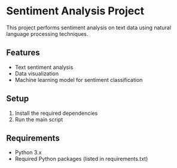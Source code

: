 # Sentiment Analysis Project

This project performs sentiment analysis on text data using natural language processing techniques.

## Features
- Text sentiment analysis
- Data visualization
- Machine learning model for sentiment classification

## Setup
1. Install the required dependencies
2. Run the main script

## Requirements
- Python 3.x
- Required Python packages (listed in requirements.txt)
